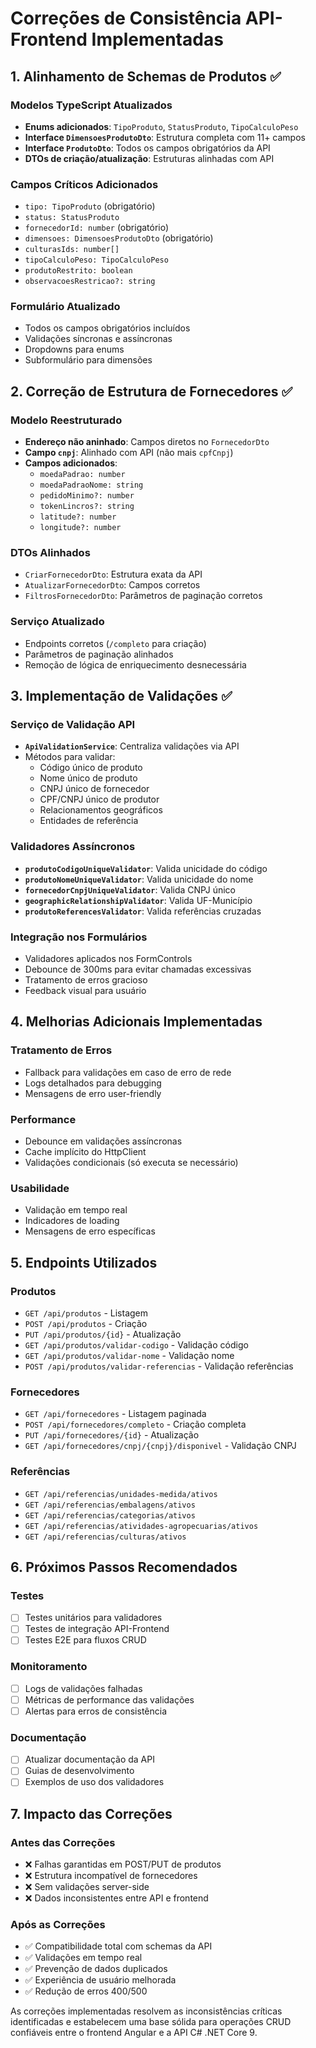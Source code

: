 # Correções de Consistência API-Frontend Implementadas

## 1. Alinhamento de Schemas de Produtos ✅

### Modelos TypeScript Atualizados
- **Enums adicionados**: `TipoProduto`, `StatusProduto`, `TipoCalculoPeso`
- **Interface `DimensoesProdutoDto`**: Estrutura completa com 11+ campos
- **Interface `ProdutoDto`**: Todos os campos obrigatórios da API
- **DTOs de criação/atualização**: Estruturas alinhadas com API

### Campos Críticos Adicionados
- `tipo: TipoProduto` (obrigatório)
- `status: StatusProduto` 
- `fornecedorId: number` (obrigatório)
- `dimensoes: DimensoesProdutoDto` (obrigatório)
- `culturasIds: number[]`
- `tipoCalculoPeso: TipoCalculoPeso`
- `produtoRestrito: boolean`
- `observacoesRestricao?: string`

### Formulário Atualizado
- Todos os campos obrigatórios incluídos
- Validações síncronas e assíncronas
- Dropdowns para enums
- Subformulário para dimensões

## 2. Correção de Estrutura de Fornecedores ✅

### Modelo Reestruturado
- **Endereço não aninhado**: Campos diretos no `FornecedorDto`
- **Campo `cnpj`**: Alinhado com API (não mais `cpfCnpj`)
- **Campos adicionados**:
  - `moedaPadrao: number`
  - `moedaPadraoNome: string`
  - `pedidoMinimo?: number`
  - `tokenLincros?: string`
  - `latitude?: number`
  - `longitude?: number`

### DTOs Alinhados
- `CriarFornecedorDto`: Estrutura exata da API
- `AtualizarFornecedorDto`: Campos corretos
- `FiltrosFornecedorDto`: Parâmetros de paginação corretos

### Serviço Atualizado
- Endpoints corretos (`/completo` para criação)
- Parâmetros de paginação alinhados
- Remoção de lógica de enriquecimento desnecessária

## 3. Implementação de Validações ✅

### Serviço de Validação API
- **`ApiValidationService`**: Centraliza validações via API
- Métodos para validar:
  - Código único de produto
  - Nome único de produto
  - CNPJ único de fornecedor
  - CPF/CNPJ único de produtor
  - Relacionamentos geográficos
  - Entidades de referência

### Validadores Assíncronos
- **`produtoCodigoUniqueValidator`**: Valida unicidade do código
- **`produtoNomeUniqueValidator`**: Valida unicidade do nome
- **`fornecedorCnpjUniqueValidator`**: Valida CNPJ único
- **`geographicRelationshipValidator`**: Valida UF-Município
- **`produtoReferencesValidator`**: Valida referências cruzadas

### Integração nos Formulários
- Validadores aplicados nos FormControls
- Debounce de 300ms para evitar chamadas excessivas
- Tratamento de erros gracioso
- Feedback visual para usuário

## 4. Melhorias Adicionais Implementadas

### Tratamento de Erros
- Fallback para validações em caso de erro de rede
- Logs detalhados para debugging
- Mensagens de erro user-friendly

### Performance
- Debounce em validações assíncronas
- Cache implícito do HttpClient
- Validações condicionais (só executa se necessário)

### Usabilidade
- Validação em tempo real
- Indicadores de loading
- Mensagens de erro específicas

## 5. Endpoints Utilizados

### Produtos
- `GET /api/produtos` - Listagem
- `POST /api/produtos` - Criação
- `PUT /api/produtos/{id}` - Atualização
- `GET /api/produtos/validar-codigo` - Validação código
- `GET /api/produtos/validar-nome` - Validação nome
- `POST /api/produtos/validar-referencias` - Validação referências

### Fornecedores
- `GET /api/fornecedores` - Listagem paginada
- `POST /api/fornecedores/completo` - Criação completa
- `PUT /api/fornecedores/{id}` - Atualização
- `GET /api/fornecedores/cnpj/{cnpj}/disponivel` - Validação CNPJ

### Referências
- `GET /api/referencias/unidades-medida/ativos`
- `GET /api/referencias/embalagens/ativos`
- `GET /api/referencias/categorias/ativos`
- `GET /api/referencias/atividades-agropecuarias/ativos`
- `GET /api/referencias/culturas/ativos`

## 6. Próximos Passos Recomendados

### Testes
- [ ] Testes unitários para validadores
- [ ] Testes de integração API-Frontend
- [ ] Testes E2E para fluxos CRUD

### Monitoramento
- [ ] Logs de validações falhadas
- [ ] Métricas de performance das validações
- [ ] Alertas para erros de consistência

### Documentação
- [ ] Atualizar documentação da API
- [ ] Guias de desenvolvimento
- [ ] Exemplos de uso dos validadores

## 7. Impacto das Correções

### Antes das Correções
- ❌ Falhas garantidas em POST/PUT de produtos
- ❌ Estrutura incompatível de fornecedores
- ❌ Sem validações server-side
- ❌ Dados inconsistentes entre API e frontend

### Após as Correções
- ✅ Compatibilidade total com schemas da API
- ✅ Validações em tempo real
- ✅ Prevenção de dados duplicados
- ✅ Experiência de usuário melhorada
- ✅ Redução de erros 400/500

As correções implementadas resolvem as inconsistências críticas identificadas e estabelecem uma base sólida para operações CRUD confiáveis entre o frontend Angular e a API C# .NET Core 9.